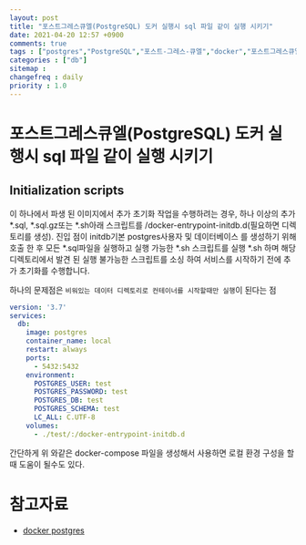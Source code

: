 ```yaml
---
layout: post
title: "포스트그레스큐엘(PostgreSQL) 도커 실행시 sql 파일 같이 실행 시키기"
date: 2021-04-20 12:57 +0900
comments: true
tags : ["postgres","PostgreSQL","포스트-그레스-큐엘","docker","포스트그레스큐엘 ","PostgreSQL docker"]
categories : ["db"]
sitemap :
changefreq : daily
priority : 1.0
---
```

# 포스트그레스큐엘(PostgreSQL) 도커 실행시 sql 파일 같이 실행 시키기

## Initialization scripts

이 하나에서 파생 된 이미지에서 추가 초기화 작업을 수행하려는 경우, 하나 이상의 추가 *.sql, *.sql.gz또는 *.sh아래 스크립트를 /docker-entrypoint-initdb.d(필요하면 디렉토리를 생성). 
진입 점이 initdb기본 postgres사용자 및 데이터베이스 를 생성하기 위해 호출 한 후 모든 *.sql파일을 실행하고 
실행 가능한 *.sh 스크립트를 실행 *.sh 하며 해당 디렉토리에서 발견 된 실행 불가능한 스크립트를 소싱 하여 서비스를 시작하기 전에 추가 초기화를 수행합니다.

하나의 문제점은 `비워있는 데이터 디렉토리로 컨테이너를 시작할때만 실행`이 된다는 점

```yaml
version: '3.7'
services:
  db:
    image: postgres
    container_name: local
    restart: always
    ports:
      - 5432:5432
    environment:
      POSTGRES_USER: test
      POSTGRES_PASSWORD: test
      POSTGRES_DB: test
      POSTGRES_SCHEMA: test
      LC_ALL: C.UTF-8
    volumes:
      - ./test/:/docker-entrypoint-initdb.d
```
간단하게 위 와같은 docker-compose 파일을 생성해서 사용하면 로컬 환경 구성을 할때 도움이 될수도 있다.


# 참고자료
* [docker postgres](https://hub.docker.com/_/postgres)

